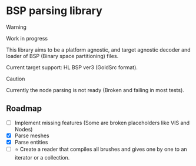 # BSP parsing library

> [!WARNING]
> Work in progress

This library aims to be a platform agnostic, and target agnostic decoder and
loader of BSP (Binary space partitioning) files.

Current target support: HL BSP ver3 (GoldSrc format).

> [!CAUTION]
> Currently the node parsing is not ready (Broken and failing in most
> tests).

## Roadmap

- [ ] Implement missing features (Some are broken placeholders like VIS and
      Nodes)
- [x] Parse meshes
- [x] Parse entities
- [ ] :star: Create a reader that compiles all brushes and gives one by one to
      an iterator or a collection.
